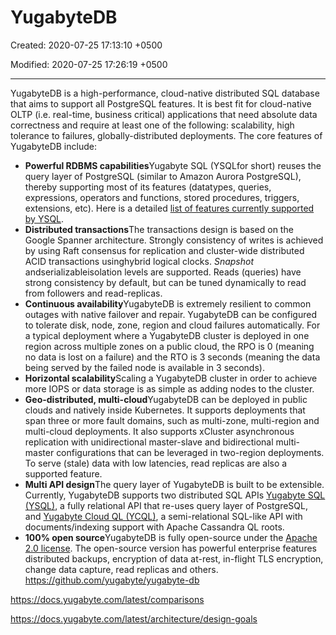 # YugabyteDB

Created: 2020-07-25 17:13:10 +0500

Modified: 2020-07-25 17:26:19 +0500

---

YugabyteDB is a high-performance, cloud-native distributed SQL database that aims to support all PostgreSQL features. It is best fit for cloud-native OLTP (i.e. real-time, business critical) applications that need absolute data correctness and require at least one of the following: scalability, high tolerance to failures, globally-distributed deployments.
The core features of YugabyteDB include:

- **Powerful RDBMS capabilities**Yugabyte SQL (YSQLfor short) reuses the query layer of PostgreSQL (similar to Amazon Aurora PostgreSQL), thereby supporting most of its features (datatypes, queries, expressions, operators and functions, stored procedures, triggers, extensions, etc). Here is a detailed [list of features currently supported by YSQL](https://github.com/yugabyte/yugabyte-db/blob/master/architecture/YSQL-Features-Supported.md).
- **Distributed transactions**The transactions design is based on the Google Spanner architecture. Strongly consistency of writes is achieved by using Raft consensus for replication and cluster-wide distributed ACID transactions usinghybrid logical clocks. *Snapshot* andserializableisolation levels are supported. Reads (queries) have strong consistency by default, but can be tuned dynamically to read from followers and read-replicas.
- **Continuous availability**YugabyteDB is extremely resilient to common outages with native failover and repair. YugabyteDB can be configured to tolerate disk, node, zone, region and cloud failures automatically. For a typical deployment where a YugabyteDB cluster is deployed in one region across multiple zones on a public cloud, the RPO is 0 (meaning no data is lost on a failure) and the RTO is 3 seconds (meaning the data being served by the failed node is available in 3 seconds).
- **Horizontal scalability**Scaling a YugabyteDB cluster in order to achieve more IOPS or data storage is as simple as adding nodes to the cluster.
- **Geo-distributed, multi-cloud**YugabyteDB can be deployed in public clouds and natively inside Kubernetes. It supports deployments that span three or more fault domains, such as multi-zone, multi-region and multi-cloud deployments. It also supports xCluster asynchronous replication with unidirectional master-slave and bidirectional multi-master configurations that can be leveraged in two-region deployments. To serve (stale) data with low latencies, read replicas are also a supported feature.
- **Multi API design**The query layer of YugabyteDB is built to be extensible. Currently, YugabyteDB supports two distributed SQL APIs [Yugabyte SQL (YSQL)](https://docs.yugabyte.com/latest/api/ysql/), a fully relational API that re-uses query layer of PostgreSQL, and [Yugabyte Cloud QL (YCQL)](https://docs.yugabyte.com/latest/api/ycql/), a semi-relational SQL-like API with documents/indexing support with Apache Cassandra QL roots.
- **100% open source**YugabyteDB is fully open-source under the [Apache 2.0 license](https://github.com/yugabyte/yugabyte-db/blob/master/LICENSE.md). The open-source version has powerful enterprise features distributed backups, encryption of data at-rest, in-flight TLS encryption, change data capture, read replicas and others.
<https://github.com/yugabyte/yugabyte-db>

<https://docs.yugabyte.com/latest/comparisons>

<https://docs.yugabyte.com/latest/architecture/design-goals>
